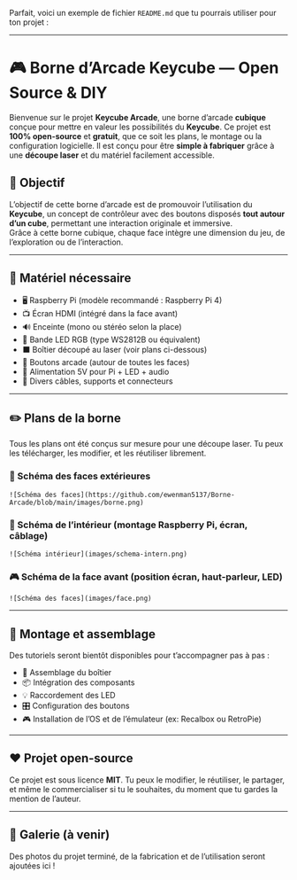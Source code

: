 Parfait, voici un exemple de fichier `README.md` que tu pourrais utiliser pour ton projet :

---

# 🎮 Borne d’Arcade Keycube — Open Source & DIY

Bienvenue sur le projet **Keycube Arcade**, une borne d’arcade **cubique** conçue pour mettre en valeur les possibilités du **Keycube**. Ce projet est **100% open-source** et **gratuit**, que ce soit les plans, le montage ou la configuration logicielle. Il est conçu pour être **simple à fabriquer** grâce à une **découpe laser** et du matériel facilement accessible.

## 🧠 Objectif

L’objectif de cette borne d’arcade est de promouvoir l’utilisation du **Keycube**, un concept de contrôleur avec des boutons disposés **tout autour d’un cube**, permettant une interaction originale et immersive.  
Grâce à cette borne cubique, chaque face intègre une dimension du jeu, de l’exploration ou de l’interaction.

---

## 🧰 Matériel nécessaire

- 🖥️ Raspberry Pi (modèle recommandé : Raspberry Pi 4)
- 📺 Écran HDMI (intégré dans la face avant)
- 🔊 Enceinte (mono ou stéréo selon la place)
- 🔌 Bande LED RGB (type WS2812B ou équivalent)
- ⬛ Boîtier découpé au laser (voir plans ci-dessous)
- 🔘 Boutons arcade (autour de toutes les faces)
- 🔌 Alimentation 5V pour Pi + LED + audio
- 🔧 Divers câbles, supports et connecteurs

---

## ✏️ Plans de la borne

Tous les plans ont été conçus sur mesure pour une découpe laser. Tu peux les télécharger, les modifier, et les réutiliser librement.

### 📐 Schéma des faces extérieures

`![Schéma des faces](https://github.com/ewenman5137/Borne-Arcade/blob/main/images/borne.png)`

### 🧩 Schéma de l’intérieur (montage Raspberry Pi, écran, câblage)

`![Schéma intérieur](images/schema-intern.png)`

### 🎮 Schéma de la face avant (position écran, haut-parleur, LED)

`![Schéma des faces](images/face.png)`

---

## 🔧 Montage et assemblage

Des tutoriels seront bientôt disponibles pour t’accompagner pas à pas :

- 🔩 Assemblage du boîtier
- 📦 Intégration des composants
- 💡 Raccordement des LED
- 🎛️ Configuration des boutons
- 🎮 Installation de l’OS et de l’émulateur (ex: Recalbox ou RetroPie)

---

## ❤️ Projet open-source

Ce projet est sous licence **MIT**. Tu peux le modifier, le réutiliser, le partager, et même le commercialiser si tu le souhaites, du moment que tu gardes la mention de l’auteur.

---

## 📸 Galerie (à venir)

Des photos du projet terminé, de la fabrication et de l’utilisation seront ajoutées ici !
